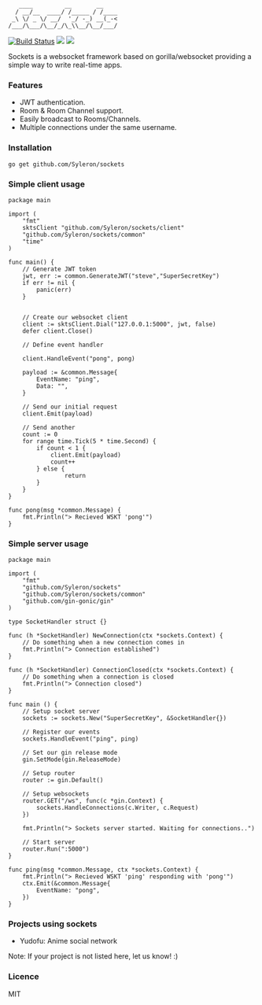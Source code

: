 ```
   ____         __       __    
  / __/__  ____/ /_____ / /____
 _\ \/ _ \/ __/  '_/ -_) __(_-<
/___/\___/\__/_/\_\\__/\__/___/               

```
[![Build Status](https://travis-ci.org/Syleron/sockets.svg?branch=master)](https://travis-ci.org/Syleron/sockets)
<a href="https://godoc.org/github.com/Syleron/sockets"><img src="https://godoc.org/github.com/Syleron/sockets?status.svg"><a/>
<a href="https://opensource.org/licenses/MIT"><img src="https://img.shields.io/github/license/mashape/apistatus.svg"><a/>

Sockets is a websocket framework based on gorilla/websocket providing a simple way to write real-time apps.

### Features

* JWT authentication.
* Room & Room Channel support.
* Easily broadcast to Rooms/Channels.
* Multiple connections under the same username.

### Installation

    go get github.com/Syleron/sockets

### Simple client usage

    package main

    import (
        "fmt"
        sktsClient "github.com/Syleron/sockets/client"
        "github.com/Syleron/sockets/common"
        "time"
    )

    func main() {
        // Generate JWT token
        jwt, err := common.GenerateJWT("steve","SuperSecretKey")
        if err != nil {
            panic(err)
        }


        // Create our websocket client
        client := sktsClient.Dial("127.0.0.1:5000", jwt, false)
        defer client.Close()

        // Define event handler

        client.HandleEvent("pong", pong)

        payload := &common.Message{
            EventName: "ping",
            Data: "",
        }

        // Send our initial request
        client.Emit(payload)

        // Send another
        count := 0
        for range time.Tick(5 * time.Second) {
            if count < 1 {
                client.Emit(payload)
                count++
            } else {
                    return
            }
        }
    }

    func pong(msg *common.Message) {
        fmt.Println("> Recieved WSKT 'pong'")
    }

### Simple server usage

    package main

    import (
        "fmt"
        "github.com/Syleron/sockets"
        "github.com/Syleron/sockets/common"
        "github.com/gin-gonic/gin"
    )

    type SocketHandler struct {}

    func (h *SocketHandler) NewConnection(ctx *sockets.Context) {
        // Do something when a new connection comes in
        fmt.Println("> Connection established")
    }

    func (h *SocketHandler) ConnectionClosed(ctx *sockets.Context) {
        // Do something when a connection is closed
        fmt.Println("> Connection closed")
    }

    func main () {
        // Setup socket server
        sockets := sockets.New("SuperSecretKey", &SocketHandler{})

        // Register our events
        sockets.HandleEvent("ping", ping)

        // Set our gin release mode
        gin.SetMode(gin.ReleaseMode)

        // Setup router
        router := gin.Default()

        // Setup websockets
        router.GET("/ws", func(c *gin.Context) {
            sockets.HandleConnections(c.Writer, c.Request)
        })

        fmt.Println("> Sockets server started. Waiting for connections..")

        // Start server
        router.Run(":5000")
    }

    func ping(msg *common.Message, ctx *sockets.Context) {
        fmt.Println("> Recieved WSKT 'ping' responding with 'pong'")
        ctx.Emit(&common.Message{
            EventName: "pong",
        })
    }

### Projects using sockets

- Yudofu: Anime social network

Note: If your project is not listed here, let us know! :)

### Licence

MIT
